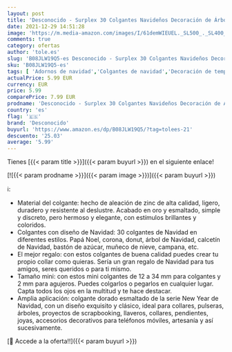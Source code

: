 ```yaml
---
layout: post
title: 'Desconocido - Surplex 30 Colgantes Navideños Decoración de Árboles de Navidad Navideños Encantos Pendientes Decoración Mixtos para Pulsera Joyería Collar llavero Artesanales Bricolaje Manualidades Regalo'
date: 2021-12-29 14:51:28
image: 'https://m.media-amazon.com/images/I/61demWIEUEL._SL500_._SL400_.jpg'
comments: true
category: ofertas
author: 'tole.es'
slug: 'B08JLW19Q5-es Desconocido - Surplex 30 Colgantes Navideños Decoración de...'
sku: 'B08JLW19Q5-es'
tags: [ 'Adornos de navidad','Colgantes de navidad','Decoración de temporada','Decoración del hogar','Hogar y cocina','desconocido','navidad', ]
actualPrice: 5.99 EUR
currency: EUR
price: 5.99
comparePrice: 7.99 EUR
prodname: 'Desconocido - Surplex 30 Colgantes Navideños Decoración de Árboles de Navidad Navideños Encantos Pendientes Decoración Mixtos para Pulsera Joyería Collar llavero Artesanales Bricolaje Manualidades Regalo'
country: 'es'
flag: '🇪🇸'
brand: 'Desconocido'
buyurl: 'https://www.amazon.es/dp/B08JLW19Q5/?tag=tolees-21'
descuento: '25.03'
average: '5.99'
---
```


Tienes [{{< param title >}}]({{< param buyurl >}}) en el siguiente enlace!

[![{{< param prodname >}}]({{< param image >}})]({{< param buyurl >}})

ℹ️:

- Material del colgante: hecho de aleación de zinc de alta calidad, ligero, duradero y resistente al deslustre. Acabado en oro y esmaltado, simple y discreto, pero hermoso y elegante, con estímulos brillantes y coloridos.
- Colgantes con diseño de Navidad: 30 colgantes de Navidad en diferentes estilos. Papá Noel, corona, donut, árbol de Navidad, calcetín de Navidad, bastón de azúcar, muñeco de nieve, campana, etc.
- El mejor regalo: con estos colgantes de buena calidad puedes crear tu propio collar como quieras. Sería un gran regalo de Navidad para tus amigos, seres queridos o para ti mismo.
- Tamaño mini: con estos mini colgantes de 12 a 34 mm para colgantes y 2 mm para agujeros. Puedes colgarlos o pegarlos en cualquier lugar. Capta todos los ojos en la multitud y te hace destacar.
- Amplia aplicación: colgante dorado esmaltado de la serie New Year de Navidad, con un diseño exquisito y clásico, ideal para collares, pulseras, árboles, proyectos de scrapbooking, llaveros, collares, pendientes, joyas, accesorios decorativos para teléfonos móviles, artesanía y así sucesivamente.

[🛒 Accede a la oferta!!]({{< param buyurl >}})
